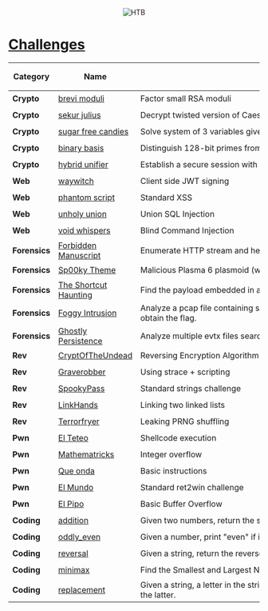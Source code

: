 <p align='center'>
  <img src='assets/logo_htb.png' alt="HTB">
</p>

# [__Challenges__](#challenges)
| Category | Name | <div style="width:760px">Objective</div> | Difficulty [⭐⭐⭐⭐⭐] |
|---------------|------------------------------------------------------------------------------------------|-------------------------------------------------------------------|-------------------------|
| **Crypto** | [brevi moduli](crypto/%5BVery%20Easy%5D%20brevi%20moduli) | Factor small RSA moduli | ⭐ |
| **Crypto** | [sekur julius](crypto/%5BVery%20Easy%5D%20sekur%20julius) | Decrypt twisted version of Caesar cipher | ⭐ |
| **Crypto** | [sugar free candies](crypto/%5BVery%20Easy%5D%20sugar%20free%20candies) | Solve system of 3 variables given 4 equations | ⭐ |
| **Crypto** | [binary basis](crypto/%5BEasy%5D%20binary%20basis) | Distinguish 128-bit primes from binary representation and RSA decrypt | ⭐⭐ |
| **Crypto** | [hybrid unifier](crypto/%5BEasy%5D%20hybrid%20unifier) | Establish a secure session with server using hybrid cryptography | ⭐⭐ |
| **Web** | [waywitch](web/%5BVery%20Easy%5d]%20Waywitch) | Client side JWT signing | ⭐ |
| **Web** | [phantom script](web/%5BVery%20Easy%5d]%20Phantom%20Script) | Standard XSS | ⭐ |
| **Web** | [unholy union](web/%5BVery%20Easy%5d]%20Unholy%20Union) | Union SQL Injection | ⭐ |
| **Web** | [void whispers](web/%5BEasy%5d]%20Void%20Whispers) | Blind Command Injection | ⭐⭐ |
| **Forensics** | [Forbidden Manuscript](forensics/%5BVery%20Easy%5D%20Forbidden%20Manuscript) | Enumerate HTTP stream and hex decode the flag | ⭐ |
| **Forensics** | [Sp00ky Theme](forensics/%5BVery%20Easy%5D%20Sp00ky%20Theme) | Malicious Plasma 6 plasmoid (widget) that executes rogue commands. | ⭐ |
| **Forensics** | [The Shortcut Haunting](forensics/%5BVery%20Easy%5D%20The%20Shortcut%20Haunting) | Find the payload embedded in an lnk file and decoding it using base64. | ⭐ |
| **Forensics** | [Foggy Intrusion](forensics/%5BEasy%5D%20Foggy%20Intrusion) | Analyze a pcap file containing some HTTP traffic that involves a PHP attack (CVE based) in order to obtain the flag. | ⭐⭐ |
| **Forensics** | [Ghostly Persistence](forensics/%5BEasy%5D%20Ghostly%20Persistence) | Analyze multiple evtx files searching for powershell executed code in order to obtain the flag. | ⭐⭐ |
| **Rev** | [CryptOfTheUndead](rev/%5BVery%20Easy%5D%20CryptOfTheUndead) | Reversing Encryption Algorithm | ⭐ |
| **Rev** | [Graverobber](rev/%5BVery%20Easy%5D%20Graverobber) | Using strace + scripting | ⭐ |
| **Rev** | [SpookyPass](rev/%5BVery%20Easy%5D%20SpookyPass) | Standard strings challenge | ⭐ |
| **Rev** | [LinkHands](rev/%5BEasy%5D%20LinkHands) | Linking two linked lists | ⭐⭐ |
| **Rev** | [Terrorfryer](rev/%5BEasy%5D%20Terrorfryer) | Leaking PRNG shuffling | ⭐⭐ |
| **Pwn** | [El Teteo](pwn/%5BVery%20Easy%5D%20El%20Teteo) | Shellcode execution | ⭐ |
| **Pwn** | [Mathematricks](pwn/%5BVery%20Easy%5D%20Mathematricks) | Integer overflow | ⭐ |
| **Pwn** | [Que onda](pwn/%5BVery%20Easy%5D%20Que%20onda) | Basic instructions | ⭐ |
| **Pwn** | [El Mundo](pwn/%5BEasy%5D%20El%20Mundo) | Standard ret2win challenge | ⭐⭐ |
| **Pwn** | [El Pipo](pwn/%5BEasy%5D%20El%20Pipo) | Basic Buffer Overflow | ⭐⭐ |
| **Coding** | [addition](coding/%5BVery%20Easy%5D%20addition) | Given two numbers, return the sum. | ⭐ |
| **Coding** | [oddly_even](coding/%5BVery%20Easy%5D%20oddly_even) | Given a number, print "even" if it is even and "odd" if it is odd. | ⭐ |
| **Coding** | [reversal](coding/%5BVery%20Easy%5D%20reversal) | Given a string, return the reverse of the string. | ⭐ |
| **Coding** | [minimax](coding/%5BEasy%5D%20minimax) | Find the Smallest and Largest Number | ⭐⭐ |
| **Coding** | [replacement](coding/%5BEasy%5D%20replacement) | Given a string, a letter in the string and a random letter, replace all instances of the first letter with the latter. | ⭐⭐ |
